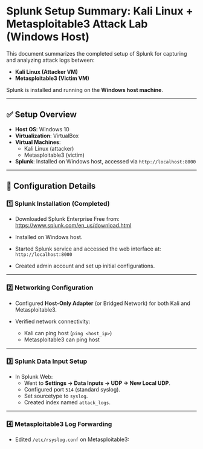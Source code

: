 # Splunk Setup Summary: Kali Linux + Metasploitable3 Attack Lab (Windows Host)

This document summarizes the completed setup of Splunk for capturing and analyzing attack logs between:
- **Kali Linux (Attacker VM)**
- **Metasploitable3 (Victim VM)**

Splunk is installed and running on the **Windows host machine**.

---

## ✅ Setup Overview

- **Host OS**: Windows 10
- **Virtualization**: VirtualBox
- **Virtual Machines**:
  - Kali Linux (attacker)
  - Metasploitable3 (victim)
- **Splunk**: Installed on Windows host, accessed via `http://localhost:8000`

---

## 🔧 Configuration Details

### 1️⃣ Splunk Installation (Completed)

- Downloaded Splunk Enterprise Free from:  
  https://www.splunk.com/en_us/download.html

- Installed on Windows host.

- Started Splunk service and accessed the web interface at:  
  `http://localhost:8000`

- Created admin account and set up initial configurations.

---

### 2️⃣ Networking Configuration

- Configured **Host-Only Adapter** (or Bridged Network) for both Kali and Metasploitable3.

- Verified network connectivity:
  - Kali can ping host (`ping <host_ip>`)
  - Metasploitable3 can ping host

---

### 3️⃣ Splunk Data Input Setup

- In Splunk Web:
  - Went to **Settings → Data Inputs → UDP → New Local UDP**.
  - Configured port `514` (standard syslog).
  - Set sourcetype to `syslog`.
  - Created index named `attack_logs`.

---

### 4️⃣ Metasploitable3 Log Forwarding

- Edited `/etc/rsyslog.conf` on Metasploitable3:
